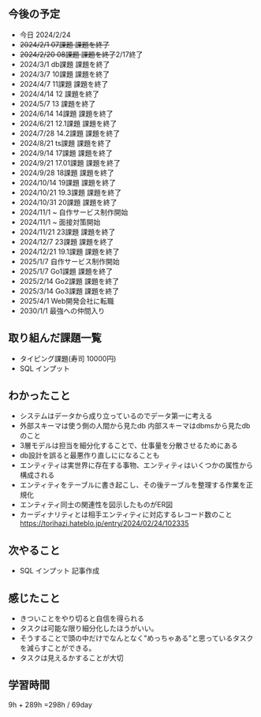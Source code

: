 ## 今後の予定
- 今日 2024/2/24
- ~~2024/2/1 07課題 課題を終了~~
- ~~2024/2/20 08課題 課題を終了~~2/17終了
- 2024/3/1 db課題 課題を終了
- 2024/3/7 10課題 課題を終了
- 2024/4/7 11課題 課題を終了
- 2024/4/14 12 課題を終了
- 2024/5/7 13 課題を終了
- 2024/6/14 14課題 課題を終了
- 2024/6/21 12.1課題 課題を終了
- 2024/7/28 14.2課題 課題を終了
- 2024/8/21 ts課題 課題を終了
- 2024/9/14 17課題 課題を終了
- 2024/9/21 17.01課題 課題を終了
- 2024/9/28 18課題 課題を終了
- 2024/10/14 19課題 課題を終了
- 2024/10/21 19.3課題 課題を終了
- 2024/10/31 20課題 課題を終了
- 2024/11/1 ~ 自作サービス制作開始
- 2024/11/1 ~ 面接対策開始
- 2024/11/21 23課題 課題を終了
- 2024/12/7 23課題 課題を終了
- 2024/12/21 19.1課題 課題を終了
- 2025/1/7 自作サービス制作開始
- 2025/1/7 Go1課題 課題を終了
- 2025/2/14 Go2課題 課題を終了
- 2025/3/14 Go3課題 課題を終了
- 2025/4/1 Web開発会社に転職
- 2030/1/1 最強への仲間入り

## 取り組んだ課題一覧
- タイピング課題(寿司 10000円)
- SQL インプット
## わかったこと
- システムはデータから成り立っているのでデータ第一に考える
- 外部スキーマは使う側の人間から見たdb 内部スキーマはdbmsから見たdbのこと
- 3層モデルは担当を細分化することで、仕事量を分散させるためにある
- db設計を誤ると最悪作り直しにになることも
- エンティティは実世界に存在する事物、エンティティはいくつかの属性から構成される
- エンティティをテーブルに書き起こし、その後テーブルを整理する作業を正規化
- エンティティ同士の関連性を図示したものがER図
- カーディナリティとは相手エンティティに対応するレコード数のこと
https://torihazi.hateblo.jp/entry/2024/02/24/102335
## 次やること
- SQL インプット 記事作成
## 感じたこと
- きついことをやり切ると自信を得られる
- タスクは可能な限り細分化したほうがいい。
- そうすることで頭の中だけでなんとなく"めっちゃある"と思っているタスクを減らすことができる。
- タスクは見えるかすることが大切
## 学習時間
9h + 289h
=298h / 69day
